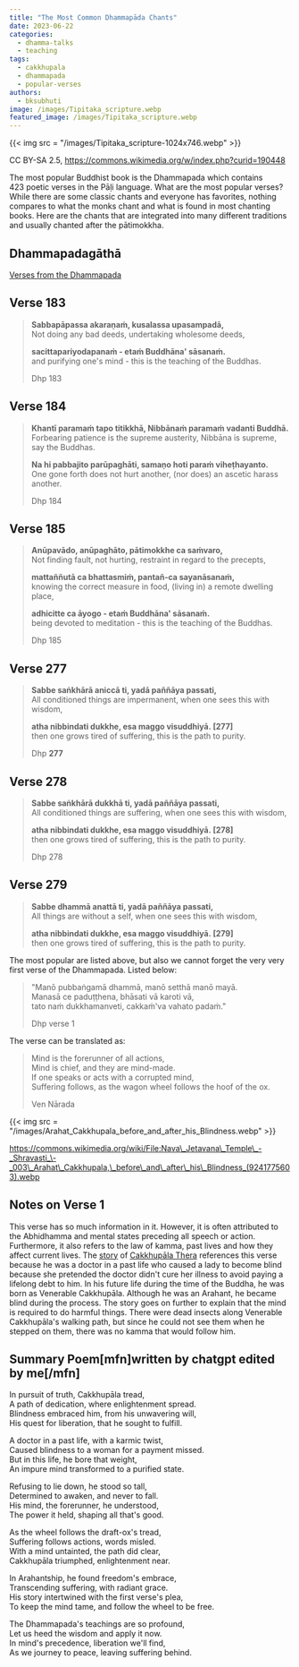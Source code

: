```yaml
---
title: "The Most Common Dhammapāda Chants"
date: 2023-06-22
categories: 
  - dhamma-talks
  - teaching
tags: 
  - cakkhupala
  - dhammapada
  - popular-verses
authors: 
  - bksubhuti
image: /images/Tipitaka_scripture.webp
featured_image: /images/Tipitaka_scripture.webp
---
```


{{< img src = "/images/Tipitaka_scripture-1024x746.webp" >}}

CC BY-SA 2.5, https://commons.wikimedia.org/w/index.php?curid=190448

The most popular Buddhist book is the Dhammapada which contains 423 poetic verses in the Pāḷi language. What are the most popular verses? While there are some classic chants and everyone has favorites, nothing compares to what the monks chant and what is found in most chanting books. Here are the chants that are integrated into many different traditions and usually chanted after the pātimokkha.

## **Dhammapadagāthā**  
[Verses from the Dhammapada](https://www.ancient-buddhist-texts.net/Texts-and-Translations/Daily-Chanting/05-Friday.htm)

## Verse 183

> **Sabbapāpassa akaraṇaṁ, kusalassa upasampadā,**  
> Not doing any bad deeds, undertaking wholesome deeds,
> 
> **sacittapariyodapanaṁ - etaṁ Buddhāna' sāsanaṁ.**   
> and purifying one's mind - this is the teaching of the Buddhas.
> 
> Dhp 183

## Verse 184

> **Khantī paramaṁ tapo titikkhā, Nibbānaṁ paramaṁ vadanti Buddhā.**  
> Forbearing patience is the supreme austerity, Nibbāna is supreme, say the Buddhas.
> 
> **Na hi pabbajito parūpaghāti, samaṇo hoti paraṁ viheṭhayanto.**  
> One gone forth does not hurt another, (nor does) an ascetic harass another.
> 
> Dhp 184

## Verse 185

> **Anūpavādo, anūpaghāto, pātimokkhe ca saṁvaro,**  
> Not finding fault, not hurting, restraint in regard to the precepts,
> 
> **mattaññutā ca bhattasmiṁ, pantañ-ca sayanāsanaṁ,**  
> knowing the correct measure in food, (living in) a remote dwelling place,
> 
> **adhicitte ca āyogo - etaṁ Buddhāna' sāsanaṁ.**  
> being devoted to meditation - this is the teaching of the Buddhas.
> 
> Dhp 185

## Verse 277

> **Sabbe saṅkhārā aniccā ti, yadā paññāya passati,**  
> All conditioned things are impermanent, when one sees this with wisdom,
> 
> **atha nibbindati dukkhe, esa maggo visuddhiyā. \[277\]**  
> then one grows tired of suffering, this is the path to purity.
> 
> Dhp **277**

## Verse 278

> **Sabbe saṅkhārā dukkhā ti, yadā paññāya passati,**  
> All conditioned things are suffering, when one sees this with wisdom,
> 
> **atha nibbindati dukkhe, esa maggo visuddhiyā. \[278\]**  
> then one grows tired of suffering, this is the path to purity.
> 
> Dhp 278

## Verse 279

> **Sabbe dhammā anattā ti, yadā paññāya passati,**  
> All things are without a self, when one sees this with wisdom,
> 
> **atha nibbindati dukkhe, esa maggo visuddhiyā. \[279\]**  
> then one grows tired of suffering, this is the path to purity.

The most popular are listed above, but also we cannot forget the very very first verse of the Dhammapada. Listed below:  

> "Manō pubbaṅgamā dhammā, manō setthā manō mayā.  
> Manasā ce paduṭṭhena, bhāsati vā karoti vā,  
> tato naṁ dukkhamanveti, cakkaṁ'va vahato padaṁ."
> 
> Dhp verse 1

The verse can be translated as:

> Mind is the forerunner of all actions,  
> Mind is chief, and they are mind-made.  
> If one speaks or acts with a corrupted mind,  
> Suffering follows, as the wagon wheel follows the hoof of the ox.
> 
> Ven Nārada

{{< img src = "/images/Arahat_Cakkhupala_before_and_after_his_Blindness.webp" >}}

https://commons.wikimedia.org/wiki/File:Nava\_Jetavana\_Temple\_-_Shravasti_\-_003\_Arahat\_Cakkhupala,\_before\_and\_after\_his\_Blindness_(9241775603).webp

## Notes on Verse 1

This verse has so much information in it. However, it is often attributed to the Abhidhamma and mental states preceding all speech or action. Furthermore, it also refers to the law of kamma, past lives and how they affect current lives. The [story](https://www.ancient-buddhist-texts.net/English-Texts/Buddhist-Legends/01-01.htm) of [Cakkhupāla Thera](https://www.youtube.com/watch?v=LE_cgtIGfAE) references this verse because he was a doctor in a past life who caused a lady to become blind because she pretended the doctor didn't cure her illness to avoid paying a lifelong debt to him. In his future life during the time of the Buddha, he was born as Venerable Cakkhupāla. Although he was an Arahant, he became blind during the process. The story goes on further to explain that the mind is required to do harmful things. There were dead insects along Venerable Cakkhupāla's walking path, but since he could not see them when he stepped on them, there was no kamma that would follow him.  
  

## Summary Poem\[mfn\]written by chatgpt edited by me\[/mfn\]

In pursuit of truth, Cakkhupāla tread,  
A path of dedication, where enlightenment spread.  
Blindness embraced him, from his unwavering will,  
His quest for liberation, that he sought to fulfill.

A doctor in a past life, with a karmic twist,  
Caused blindness to a woman for a payment missed.  
But in this life, he bore that weight,  
An impure mind transformed to a purified state.

Refusing to lie down, he stood so tall,  
Determined to awaken, and never to fall.  
His mind, the forerunner, he understood,  
The power it held, shaping all that's good.

As the wheel follows the draft-ox's tread,  
Suffering follows actions, words misled.  
With a mind untainted, the path did clear,  
Cakkhupāla triumphed, enlightenment near.

In Arahantship, he found freedom's embrace,  
Transcending suffering, with radiant grace.  
His story intertwined with the first verse's plea,  
To keep the mind tame, and follow the wheel to be free.

The Dhammapada's teachings are so profound,  
Let us heed the wisdom and apply it now.  
In mind's precedence, liberation we'll find,  
As we journey to peace, leaving suffering behind.
